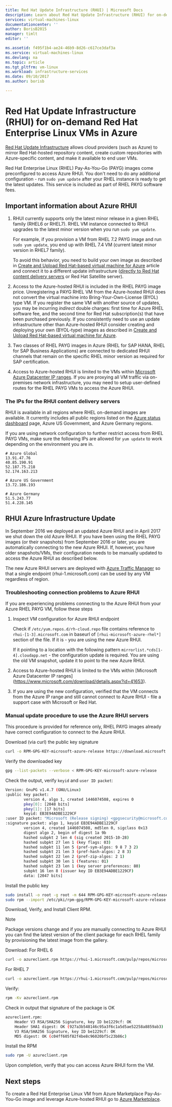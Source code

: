 ```yaml
---
title: Red Hat Update Infrastructure (RHUI) | Microsoft Docs
description: Learn about Red Hat Update Infrastructure (RHUI) for on-demand Red Hat Enterprise Linux instances in Microsoft Azure
services: virtual-machines-linux
documentationcenter: ''
author: BorisB2015
manager: timlt
editor: ''

ms.assetid: f495f1b4-ae24-46b9-8d26-c617ce3daf3a
ms.service: virtual-machines-linux
ms.devlang: na
ms.topic: article
ms.tgt_pltfrm: vm-linux
ms.workload: infrastructure-services
ms.date: 09/10/2017
ms.author: borisb

---
```

# Red Hat Update Infrastructure (RHUI) for on-demand Red Hat Enterprise Linux VMs in Azure
 [Red Hat Update Infrastructure](https://access.redhat.com/products/red-hat-update-infrastructure) allows cloud providers (such as Azure) to mirror Red Hat-hosted repository content, create custom repositories with Azure-specific content, and make it available to end user VMs.

Red Hat Enterprise Linux (RHEL) Pay-As-You-Go (PAYG) images come preconfigured to access Azure RHUI. You don't need to do any additional configuration - run `sudo yum update` after your RHEL instance is ready to get the latest updates. This service is included as part of RHEL PAYG software fees.

## Important information about Azure RHUI

1. RHUI currently supports only the latest minor release in a given RHEL family (RHEL6 or RHEL7). RHEL VM instance connected to RHUI upgrades to the latest minor version when you run `sudo yum update`. 

    For example, if you provision a VM from RHEL 7.2 PAYG image and run `sudo yum update`, you end up with RHEL 7.4 VM (current latest minor version in RHEL7 family).

    To avoid this behavior, you need to build your own image as described in [Create and Upload Red Hat-based virtual machine for Azure](redhat-create-upload-vhd.md?toc=%2fazure%2fvirtual-machines%2flinux%2ftoc.json) article and connect it to a different update infrastructure ([directly to Red Hat content delivery servers](https://access.redhat.com/solutions/253273) or Red Hat Satellite server).

2. Access to the Azure-hosted RHUI is included in the RHEL PAYG image price. Unregistering a PAYG RHEL VM from the Azure-hosted RHUI does not convert the virtual machine into Bring-Your-Own-License (BYOL) type VM. If you register the same VM with another source of updates, you may be incurring _indirect_ double charges: first time for Azure RHEL software fee, and the second time for Red Hat subscription(s) that have been purchased previously. If you consistently need to use an update infrastructure other than Azure-hosted RHUI consider creating and deploying your own (BYOL-type) images as described in [Create and Upload Red Hat-based virtual machine for Azure](redhat-create-upload-vhd.md?toc=%2fazure%2fvirtual-machines%2flinux%2ftoc.json).

3. Two classes of RHEL PAYG images in Azure (RHEL for SAP HANA, RHEL for SAP Business Applications) are connected to dedicated RHUI channels that remain on the specific RHEL minor version as required for SAP certification. 

4. Access to Azure-hosted RHUI is limited to the VMs within [Microsoft Azure Datacenter IP ranges](https://www.microsoft.com/download/details.aspx?id=41653). If you are proxying all VM traffic via on-premises network infrastructure, you may need to setup user-defined routes for the RHEL PAYG VMs to access the Azure RHUI.

### The IPs for the RHUI content delivery servers
RHUI is available in all regions where RHEL on-demand images are available. It currently includes all public regions listed on the [Azure status dashboard](https://azure.microsoft.com/status/) page, Azure US Government, and Azure Germany regions. 

If you are using network configuration to further restrict access from RHEL PAYG VMs, make sure the following IPs are allowed for `yum update` to work depending on the environment you are in. 

```
# Azure Global
13.91.47.76
40.85.190.91
52.187.75.218
52.174.163.213

# Azure US Government
13.72.186.193

# Azure Germany
51.5.243.77
51.4.228.145
```

## RHUI Azure Infrastructure Update

In September 2016 we deployed an updated Azure RHUI and in April 2017 we shut down the old Azure RHUI. If you have been using the RHEL PAYG images (or their snapshots) from September 2016 or later, you are automatically connecting to the new Azure RHUI. If, however, you have older snapshots/VMs, their configuration needs to be manually updated to access the Azure RHUI as described below.

The new Azure RHUI servers are deployed with [Azure Traffic Manager](https://azure.microsoft.com/services/traffic-manager/) so that a single endpoint (rhui-1.microsoft.com) can be used by any VM regardless of region. 

### Troubleshooting connection problems to Azure RHUI
If you are experiencing problems connecting to the Azure RHUI from your Azure RHEL PAYG VM, follow these steps
1. Inspect VM configuration for Azure RHUI endpoint

    Check if `/etc/yum.repos.d/rh-cloud.repo` file contains reference to `rhui-[1-3].microsoft.com` in baseurl of `[rhui-microsoft-azure-rhel*]` section of the file. If it is - you are using the new Azure RHUI.

    If it pointing to a location with the following pattern `mirrorlist.*cds[1-4].cloudapp.net` - the configuration update is required. You are using the old VM snapshot, update it to point to the new Azure RHUI.

2. Access to Azure-hosted RHUI is limited to the VMs within [Microsoft Azure Datacenter IP ranges] (https://www.microsoft.com/download/details.aspx?id=41653).
 
3. If you are using the new configuration, verified that the VM connects from the Azure IP range and still cannot connect to Azure RHUI - file a support case with Microsoft or Red Hat.

### Manual update procedure to use the Azure RHUI servers
This procedure is provided for reference only, RHEL PAYG images already have correct configuration to connect to the Azure RHUI.

Download (via curl) the public key signature

```bash
curl -o RPM-GPG-KEY-microsoft-azure-release https://download.microsoft.com/download/9/D/9/9d945f05-541d-494f-9977-289b3ce8e774/microsoft-sign-public.asc 
```

Verify the downloaded key

```bash
gpg --list-packets --verbose < RPM-GPG-KEY-microsoft-azure-release
```

Check the output, verify `keyid` and `user ID packet`:

```bash
Version: GnuPG v1.4.7 (GNU/Linux)
:public key packet:
        version 4, algo 1, created 1446074508, expires 0
        pkey[0]: [2048 bits]
        pkey[1]: [17 bits]
        keyid: EB3E94ADBE1229CF
:user ID packet: "Microsoft (Release signing) <gpgsecurity@microsoft.com>"
:signature packet: algo 1, keyid EB3E94ADBE1229CF
        version 4, created 1446074508, md5len 0, sigclass 0x13
        digest algo 2, begin of digest 1a 9b
        hashed subpkt 2 len 4 (sig created 2015-10-28)
        hashed subpkt 27 len 1 (key flags: 03)
        hashed subpkt 11 len 5 (pref-sym-algos: 9 8 7 3 2)
        hashed subpkt 21 len 3 (pref-hash-algos: 2 8 3)
        hashed subpkt 22 len 2 (pref-zip-algos: 2 1)
        hashed subpkt 30 len 1 (features: 01)
        hashed subpkt 23 len 1 (key server preferences: 80)
        subpkt 16 len 8 (issuer key ID EB3E94ADBE1229CF)
        data: [2047 bits]
```

Install the public key

```bash
sudo install -o root -g root -m 644 RPM-GPG-KEY-microsoft-azure-release /etc/pki/rpm-gpg
sudo rpm --import /etc/pki/rpm-gpg/RPM-GPG-KEY-microsoft-azure-release
```

Download, Verify, and Install Client RPM. 

> [!NOTE]
> Package versions change and if you are manually connecting to Azure RHUI you can find the latest version of the client package for each RHEL family by provisioning the latest image from the gallery.
> 

Download:
For RHEL 6

```bash
curl -o azureclient.rpm https://rhui-1.microsoft.com/pulp/repos/microsoft-azure-rhel6/rhui-azure-rhel6-2.1-32.noarch.rpm 
```

For RHEL 7

```bash
curl -o azureclient.rpm https://rhui-1.microsoft.com/pulp/repos/microsoft-azure-rhel7/rhui-azure-rhel7-2.1-19.noarch.rpm  
```

Verify:

```bash
rpm -Kv azureclient.rpm
```

Check in output that signature of the package is OK

```bash
azureclient.rpm:
    Header V3 RSA/SHA256 Signature, key ID be1229cf: OK
    Header SHA1 digest: OK (927a3b548146c95a3f6c1a5d5ae52258a8859ab3)
    V3 RSA/SHA256 Signature, key ID be1229cf: OK
    MD5 digest: OK (c04ff605f82f4be8c96020bf5c23b86c)
```

Install the RPM

```bash
sudo rpm -U azureclient.rpm
```

Upon completion, verify that you can access Azure RHUI form the VM.

## Next steps
To create a Red Hat Enterprise Linux VM from Azure Marketplace Pay-As-You-Go image and leverage Azure-hosted RHUI go to [Azure Marketplace](https://azure.microsoft.com/marketplace/partners/redhat/). 